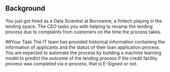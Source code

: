 ## Background 
You just got hired as a Data Scientist at Borrowme, a fintech playing in the lending space. The CEO tasks you with helping to revamp the lending process due to complaints from customers on the time the process takes.

##Your Task 
The IT team has provided historical information containing the information of applicants and the status of their loan application process. You are expected to automate the process by building a machine learning model to predict the outcome of the lending process if the credit facility process was completed via e-process, that is E-Signed or not.
